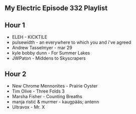 ## My Electric Episode 332 Playlist

## Hour 1

- ELEH - KICKTILE
- pulsewidth - an everywhere to which you and i've agreed
- Andrew Tasselmyer - mar 29
- kyle bobby dunn - For Summer Lakes
- JWPaton - Middens to Skyscrapers

## Hour 2

- New Chrome Mennonites - Prairie Oyster
- Tim Olive - Three Folds 3
- Marsha Fisher - Counting Breaths
- manja ristić & murmer - kaugpääs; antenn
- Ultravox - Mr. X
